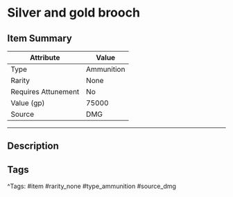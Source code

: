 # Silver and gold brooch

## Item Summary

| Attribute            | Value                        |
|----------------------|------------------------------|
| Type                 | Ammunition |
| Rarity               | None             |
| Requires Attunement  | No                |
| Value (gp)           | 75000    |
| Source               | DMG |

---

## Description



## Tags

^Tags: #item #rarity_none #type_ammunition #source_dmg